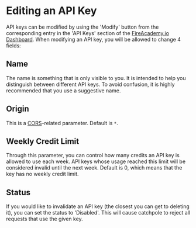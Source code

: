 # Editing an API Key

API keys can be modified by using the 'Modify' button from the corresponding entry in the 'API Keys' section of the [FireAcademy.io Dashboard](https://dashboard.fireacademy.io). When modifying an API key, you will be allowed to change 4 fields:

## Name

The name is something that is only visible to you. It is intended to help you distinguish between different API keys. To avoid confusion, it is highly recommended that you use a suggestive name.

## Origin

This is a [CORS](https://en.wikipedia.org/wiki/Cross-origin\_resource\_sharing)-related parameter. Default is `*`.

## Weekly Credit Limit

Through this parameter, you can control how many credits an API key is allowed to use each week. API keys whose usage reached this limit will be considered invalid until the next week. Default is 0, which means that the key has no weekly credit limit.

## Status

If you would like to invalidate an API key (the closest you can get to deleting it), you can set the status to 'Disabled'. This will cause catchpole to reject all requests that use the given key.

